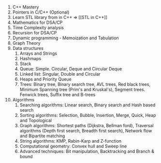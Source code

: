 1. C++ Mastery
2. Pointers in C/C++ (Optional)
3. Learn STL library from in C++ => [[STL in C++]]
4. Mathematics for DSA/CP
5. Time Complexity analysis
6. Recursion for DSA/CP
7. Dynamic programming - Memoization and Tabulation
8. Graph Theory
9. Data structures
	1. Arrays and Strings
	2. Hashmaps
	3. Stack
	4. Queue: Simple. Circular, Deque and Circular Deque
	5. Linked list: Singular, Double and Circular
	6. Heaps and Priority Queue
	7. Trees: Binary tree, Binary search tree, AVL trees, Red black trees, Minimum Spanning tree (Prim's and Kruskal's), Segment trees. Fenwick trees, Suffix tree and B-trees
10. Algorithms
	1. Searching algorithms: Linear search, Binary search and Hash based search
	2. Sorting algorithms: Selection, Bubble, Insertion, Merge, Quick, Heap and Topological
	3. Graph algorithms: Shortest paths (Dijkstra, Bellman ford), Traversal algorithms (Depth first search, Breadth first search), Network flow and Bipartite matching
	4. String algorithms: KMP, Rabin-Karp and Z-function
	5. Computational geometry: Convex hull and Sweep line
	6. Advanced techniques: Bit manipulation, Backtracking and Branch & bound